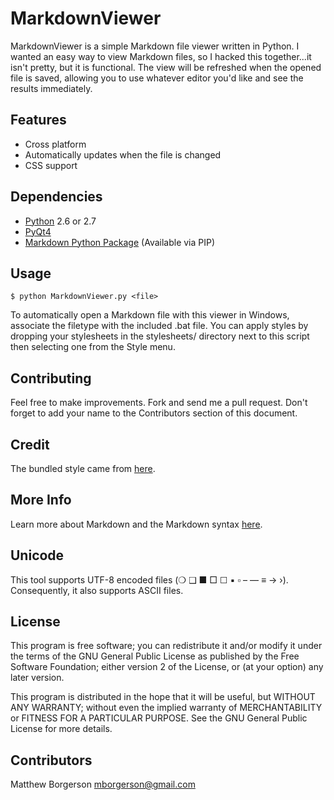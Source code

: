 MarkdownViewer
==============
MarkdownViewer is a simple Markdown file viewer written in Python. I wanted an
easy way to view Markdown files, so I hacked this together...it isn't pretty,
but it is functional. The view will be refreshed when the opened file is saved,
allowing you to use whatever editor you'd like and see the results immediately.

Features
--------
* Cross platform
* Automatically updates when the file is changed
* CSS support

Dependencies
------------
* [Python](http://python.org/) 2.6 or 2.7
* [PyQt4](http://www.riverbankcomputing.com/software/pyqt/download)
* [Markdown Python Package](http://pypi.python.org/pypi/Markdown) (Available via PIP)

Usage
-----
```
$ python MarkdownViewer.py <file>
```

To automatically open a Markdown file with this viewer in Windows, associate
the filetype with the included .bat file. You can apply styles by dropping
your stylesheets in the stylesheets/ directory next to this script then
selecting one from the Style menu.

Contributing
------------
Feel free to make improvements. Fork and send me a pull request. Don't forget
to add your name to the Contributors section of this document.

Credit
------
The bundled style came from [here](https://github.com/simonlc/Markdown-CSS).

More Info
---------
Learn more about Markdown and the Markdown syntax [here](http://daringfireball.net/projects/markdown/).

Unicode
-------
This tool supports UTF-8 encoded files (❍ ❑ ■ □ ☐ ▪ ▫ – — ≡ → ›). Consequently,
it also supports ASCII files.

License
-------
This program is free software; you can redistribute it and/or
modify it under the terms of the GNU General Public License
as published by the Free Software Foundation; either version 2
of the License, or (at your option) any later version.

This program is distributed in the hope that it will be useful,
but WITHOUT ANY WARRANTY; without even the implied warranty of
MERCHANTABILITY or FITNESS FOR A PARTICULAR PURPOSE.  See the
GNU General Public License for more details.

Contributors
------------
Matthew Borgerson <mborgerson@gmail.com>

